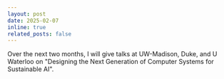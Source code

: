 ```yaml
---
layout: post
date: 2025-02-07
inline: true
related_posts: false
---
```


Over the next two months, I will give talks at UW-Madison, Duke, and U Waterloo on "Designing the Next Generation of Computer Systems for Sustainable AI". 